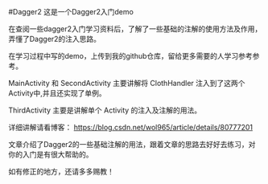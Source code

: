 #Dagger2
这是一个Dagger2入门demo

在查阅一些dagger2入门学习资料后，了解了一些基础的注解的使用方法及作用，弄懂了Dagger2的注入思路。

在学习过程中写的demo，上传到我的github仓库，留给更多需要的人学习参考参考。

MainActivity 和 SecondActivity 主要讲解将 ClothHandler 注入到了这两个Activity中,并且还实现了单例。

ThirdActivity 主要是讲解单个 Activity 的注入及注解的用法。

详细讲解请看博客： https://blog.csdn.net/wol965/article/details/80777201

文章介绍了Dagger2的一些基础注解的用法，跟着文章的思路去好好去练习，对你的入门是有很大帮助的。

如有修正的地方，还请多多赐教！
